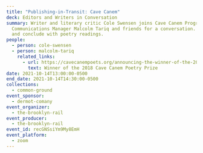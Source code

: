```yaml
---
title: "Publishing-in-Transit: Cave Canem"
deck: Editors and Writers in Conversation
summary: Writer and literary critic Cole Swensen joins Cave Canem Programs and
  Communications Manager Malcolm Tariq and friends for a conversation. We open
  and conclude with poetry readings.
people:
  - person: cole-swensen
  - person: malcolm-tariq
    related_links:
      - url: https://cavecanempoets.org/announcing-the-winner-of-the-2018-cave-canem-poetry-prize/
        text: Winner of the 2018 Cave Canem Poetry Prize
date: 2021-10-14T13:00:00-0500
end_date: 2021-10-14T14:30:00-0500
collections:
  - common-ground
event_sponsor:
  - dermot-comany
event_organizer:
  - the-brooklyn-rail
event_producer:
  - the-brooklyn-rail
event_id: recGNSsiYm9My8EmH
event_platform:
  - zoom
---
```

